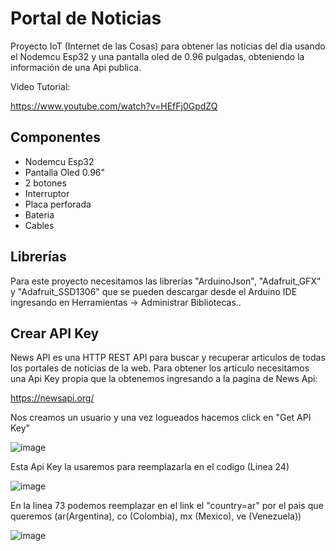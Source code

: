 # Portal de Noticias

Proyecto IoT (Internet de las Cosas) para obtener las noticias del dia usando el Nodemcu Esp32 y una pantalla oled de 0.96 pulgadas, obteniendo la información de una Api publica.

Video Tutorial:

https://www.youtube.com/watch?v=HEfFj0GpdZQ

## Componentes

- Nodemcu Esp32
- Pantalla Oled 0.96"
- 2 botones
- Interruptor
- Placa perforada
- Bateria
- Cables

## Librerías

Para este proyecto necesitamos las librerías "ArduinoJson", "Adafruit_GFX" y "Adafruit_SSD1306" que se pueden descargar desde el Arduino IDE ingresando en Herramientas -> Administrar Bibliotecas..

## Crear API Key

News API es una HTTP REST API para buscar y recuperar articulos de todas los portales de noticias de la web. Para obtener los articulo necesitamos una Api Key propia que la obtenemos ingresando a la pagina de News Api: 

https://newsapi.org/

Nos creamos un usuario y una vez logueados hacemos click en "Get API Key"

![image](https://user-images.githubusercontent.com/85527788/169649663-03571ac5-5e7f-4ea8-9d39-11174b2b41e5.png)

Esta Api Key la usaremos para reemplazarla en el codigo (Linea 24)

![image](https://user-images.githubusercontent.com/85527788/169649788-d6689683-86e9-4562-bbad-7c1003ed127f.png)

En la linea 73 podemos reemplazar en el link el "country=ar" por el pais que queremos (ar(Argentina), co (Colombia), mx (Mexico), ve (Venezuela))

![image](https://user-images.githubusercontent.com/85527788/169649871-a706a728-c06b-4e98-b395-41327470ac3e.png)
